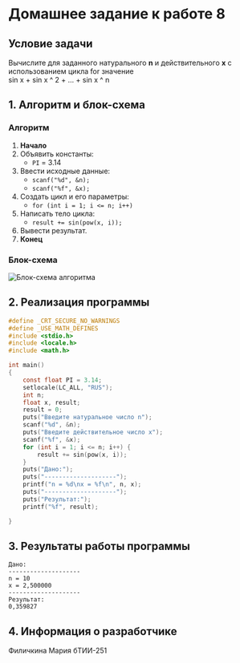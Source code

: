 # Домашнее задание к работе 8

## Условие задачи
Вычислите для заданного натурального **n** и действительного **х** с использованием цикла for значение\
sin x + sin x ^ 2 + ... + sin x ^ n
## 1. Алгоритм и блок-схема

### Алгоритм
1. **Начало**
2. Объявить константы:
   - `PI` = 3.14
3. Ввести исходные данные:
   - `scanf("%d", &n);`
   - `scanf("%f", &x);`
4. Создать цикл и его параметры:
   - `for (int i = 1; i <= n; i++)`
5. Написать тело цикла:
   - `result += sin(pow(x, i));`
6. Вывести результат.
7. **Конец**

### Блок-схема
![Блок-схема алгоритма]() 

## 2. Реализация программы
```C
#define _CRT_SECURE_NO_WARNINGS
#define _USE_MATH_DEFINES
#include <stdio.h>
#include <locale.h>
#include <math.h>

int main()
{
	const float PI = 3.14;
	setlocale(LC_ALL, "RUS");
	int n;
	float x, result;
	result = 0;
	puts("Введите натуральное число n");
	scanf("%d", &n);
	puts("Введите действительное число х");
	scanf("%f", &x);
	for (int i = 1; i <= n; i++) {
		result += sin(pow(x, i));
	}
	puts("Дано:");
	puts("--------------------");
	printf("n = %d\nx = %f\n", n, x);
	puts("--------------------");
	puts("Результат:");
	printf("%f", result);

}
```

## 3. Результаты работы программы
```
Дано:
--------------------
n = 10
x = 2,500000
--------------------
Результат:
0,359827
```
## 4. Информация о разработчике

Филичкина Мария бТИИ-251
